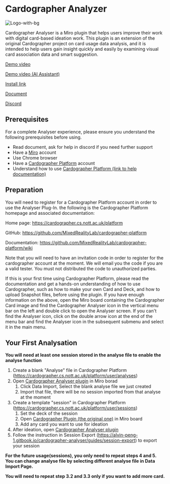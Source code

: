 # Cardographer Analyzer
![Logo-with-bg](https://user-images.githubusercontent.com/48816224/189253802-952693e7-7a1b-4e7a-84df-1ee6918b0584.png)



Cardographer Analyser is a Miro plugin that helps users improve their work with digital card-based ideation work. This plugin is an extension of the original Cardographer project on card usage data analysis, and it is intended to help users gain insight quickly and easily by examining visual card association data and smart suggestion.

[Demo video](https://www.youtube.com/watch?v=aQ6Ioce6Pgk)

[Demo video (AI Assistant)](https://www.youtube.com/watch?v=QxdwrEwcf1w)

[Install link](https://miro.com/oauth/authorize/?response_type=code&client_id=3458764529618933773&redirect_uri=%2Fconfirm-app-install%2F)

[Document](https://alvin-peng-1.gitbook.io/cardographer-analyser)

[Discord](https://discord.gg/Y56KMF9KDE)


## Prerequisites

For a complete Analyser experience, please ensure you understand the following prerequisites before using.

- Read document, ask for help in discord if you need further support
- Have a [Miro](https://miro.com/app/dashboard/) account
- Use Chrome browser
- Have a [Cardographer Platform](https://cardographer.cs.nott.ac.uk/platform) account
- Understand how to use [Cardographer Platform (link to help documentation)](https://github.com/MixedRealityLab/cardographer-platform/wiki)

## Preparation

You will need to register for a Cardographer Platform account in order to use the Analyser Plug-In. the following is the Cardographer Platform homepage and associated documentation:

Home page: https://cardographer.cs.nott.ac.uk/platform

GitHub: https://github.com/MixedRealityLab/cardographer-platform

Documentation: https://github.com/MixedRealityLab/cardographer-platform/wiki

Note that you will need to have an invitation code in order to register for the cardographer account at the moment. We will email you the code if you are a valid tester. You must not distributed the code to unauthorized parties.

If this is your first time using Cardographer Platform, please read the documentation and get a hands-on understanding of how to use Cardographer, such as how to make your own Card and Deck, and how to upload Snapshot files, before using the plugin.
If you have enough information on the above, open the Miro board containing the Cardographer Card image and find the Cardographer Analyser icon in the vertical menu bar on the left and double click to open the Analyser screen. If you can't find the Analyser icon, click on the double arrow icon at the end of the menu bar and find the Analyser icon in the subsequent submenu and select it in the main menu.

## Your First Analysation

**You will need at least one session stored in the analyse file to enable the analyse function**

1. Create a blank "Analyse" file in Cardographer Platform (https://cardographer.cs.nott.ac.uk/platform/user/analyses)
2. Open [Cardographer Analyser plugin](https://miro.com/oauth/authorize/?response_type=code&client_id=3458764529618933773&redirect_uri=%2Fconfirm-app-install%2F) in Miro borad
    1. Click Data Import, Select the blank analyse file we just created
    2. Import that file, there will be no session imported from that analyse at the moment
3. Create a template "session" in Cardographer Platform (https://cardographer.cs.nott.ac.uk/platform/user/sessions)
    1. Set the deck of the session
    2. Open [Cardographer Plugin (the original one)](https://miro.com/app-install/?response_type=code&client_id=3074457357181007992&redirect_uri=%2Fconfirm-app-install%2F&workspace_key=default) in Miro board
    3. Add any card you want to use for ideation
4. After ideation, open [Cardographer Analyser plugin](https://miro.com/oauth/authorize/?response_type=code&client_id=3458764529618933773&redirect_uri=%2Fconfirm-app-install%2F)
5. Follow the instruction in Session Export (https://alvin-peng-1.gitbook.io/cardographer-analyser/guides/session-export) to export your session

**For the future usage(sessions), you only need to repeat steps 4 and 5. You can change analyse file by selecting different analyse file in Data Import Page.**

__You will need to repeat step 3.2 and 3.3 only if you want to add more card.__
